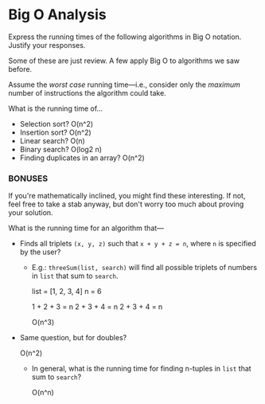 # Big O Analysis

Express the running times of the following algorithms in Big O notation. Justify your responses.

Some of these are just review. A few apply Big O to algorithms we saw before.

Assume the _worst case_ running time—i.e., consider only the _maximum_ number of instructions the algorithm could take.

What is the running time of...

* Selection sort? 
    O(n^2)
* Insertion sort?
    O(n^2)
* Linear search?
    O(n)
* Binary search?
    O(log2 n)
* Finding duplicates in an array?
    O(n^2)

### BONUSES

If you're mathematically inclined, you might find these interesting. If not, feel free to take a stab anyway, but don't worry too much about proving your solution.

What is the running time for an algorithm that—

* Finds all triplets `(x, y, z)` such that `x + y + z = n`, where `n` is specified by the user?

  * E.g.: `threeSum(list, search)` will find all possible triplets of numbers in `list` that sum to `search`.

    list = [1, 2, 3, 4]
    n = 6

    1 + 2 + 3 = n
    2 + 3 + 4 = n
    2 + 3 + 4 = n 


    O(n^3)

* Same question, but for doubles?
    
    O(n^2)

  * In general, what is the running time for finding n-tuples in `list` that sum to `search`?

    O(n^n)